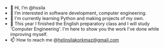 - 👋 Hi, I’m @hssila
- 👀 I’m interested in software development, computer engineering.
- 🌱 I'm currently learning Python and making projects of my own.
- 💞️ This year I finished the English preparatory class and I will study 'Computer Engineering'.
I'm here to show you the work I've done while improving myself.
- 📫 How to reach me @helinsilakorkmaz@gmail.com

<!---
hssila/hssila is a ✨ special ✨ repository because its `README.md` (this file) appears on your GitHub profile.
You can click the Preview link to take a look at your changes.
--->

